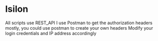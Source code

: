 # Isilon
All scripts use REST_API
I use Postman to get the authorization headers mostly, you could use postman to create your own headers
Modify your login credentials and IP address accordingly
